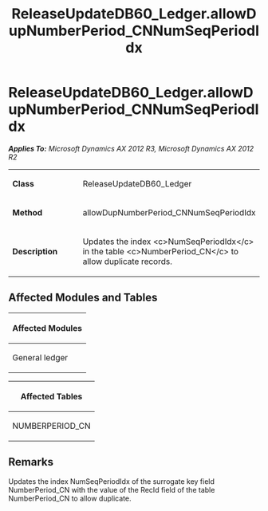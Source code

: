 ﻿---
title: ReleaseUpdateDB60_Ledger.allowDupNumberPeriod_CNNumSeqPeriodIdx
TOCTitle: ReleaseUpdateDB60_Ledger.allowDupNumberPeriod_CNNumSeqPeriodIdx
ms:assetid: 32fcdf95-581a-1f9c-eea4-3797e73d7622
ms:mtpsurl: https://msdn.microsoft.com/en-us/library/JJ685087(v=AX.60)
ms:contentKeyID: 49707541
ms.date: 05/18/2015
mtps_version: v=AX.60
---

# ReleaseUpdateDB60\_Ledger.allowDupNumberPeriod\_CNNumSeqPeriodIdx 


_**Applies To:** Microsoft Dynamics AX 2012 R3, Microsoft Dynamics AX 2012 R2_

<table>
<colgroup>
<col style="width: 50%" />
<col style="width: 50%" />
</colgroup>
<tbody>
<tr class="odd">
<td><p><strong>Class</strong></p></td>
<td><p>ReleaseUpdateDB60_Ledger</p></td>
</tr>
<tr class="even">
<td><p><strong>Method</strong></p></td>
<td><p>allowDupNumberPeriod_CNNumSeqPeriodIdx</p></td>
</tr>
<tr class="odd">
<td><p><strong>Description</strong></p></td>
<td><p>Updates the index &lt;c&gt;NumSeqPeriodIdx&lt;/c&gt; in the table &lt;c&gt;NumberPeriod_CN&lt;/c&gt; to allow duplicate records.</p></td>
</tr>
</tbody>
</table>


## Affected Modules and Tables

<table>
<colgroup>
<col style="width: 100%" />
</colgroup>
<thead>
<tr class="header">
<th><p>Affected Modules</p></th>
</tr>
</thead>
<tbody>
<tr class="odd">
<td><p>General ledger</p></td>
</tr>
</tbody>
</table>


<table>
<colgroup>
<col style="width: 100%" />
</colgroup>
<thead>
<tr class="header">
<th><p>Affected Tables</p></th>
</tr>
</thead>
<tbody>
<tr class="odd">
<td><p>NUMBERPERIOD_CN</p></td>
</tr>
</tbody>
</table>


## Remarks

Updates the index NumSeqPeriodIdx of the surrogate key field NumberPeriod\_CN with the value of the RecId field of the table NumberPeriod\_CN to allow duplicate.

  


